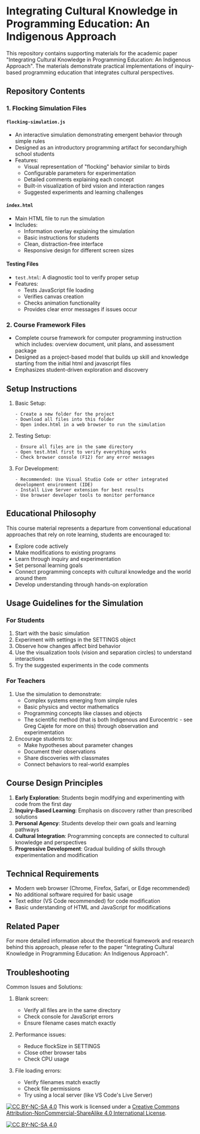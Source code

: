 # Integrating Cultural Knowledge in Programming Education: An Indigenous Approach

This repository contains supporting materials for the academic paper "Integrating Cultural Knowledge in Programming Education: An Indigenous Approach". The materials demonstrate practical implementations of inquiry-based programming education that integrates cultural perspectives.

## Repository Contents

### 1. Flocking Simulation Files
#### `flocking-simulation.js`
- An interactive simulation demonstrating emergent behavior through simple rules
- Designed as an introductory programming artifact for secondary/high school students
- Features:
  - Visual representation of "flocking" behavior similar to birds
  - Configurable parameters for experimentation
  - Detailed comments explaining each concept
  - Built-in visualization of bird vision and interaction ranges
  - Suggested experiments and learning challenges

#### `index.html`
- Main HTML file to run the simulation
- Includes:
  - Information overlay explaining the simulation
  - Basic instructions for students
  - Clean, distraction-free interface
  - Responsive design for different screen sizes

#### Testing Files
- `test.html`: A diagnostic tool to verify proper setup
- Features:
  - Tests JavaScript file loading
  - Verifies canvas creation
  - Checks animation functionality
  - Provides clear error messages if issues occur

### 2. Course Framework Files
- Complete course framework for computer programming instruction which includes: overview document, unit plans, and assessment package
- Designed as a project-based model that builds up skill and knowledge starting from the initial html and javascript files
- Emphasizes student-driven exploration and discovery

## Setup Instructions

1. Basic Setup:
   ```
   - Create a new folder for the project
   - Download all files into this folder
   - Open index.html in a web browser to run the simulation
   ```

2. Testing Setup:
   ```
   - Ensure all files are in the same directory
   - Open test.html first to verify everything works
   - Check browser console (F12) for any error messages
   ```

3. For Development:
   ```
   - Recommended: Use Visual Studio Code or other integrated development environment (IDE)
   - Install Live Server extension for best results
   - Use browser developer tools to monitor performance
   ```

## Educational Philosophy

This course material represents a departure from conventional educational approaches that rely on rote learning, students are encouraged to:

- Explore code actively
- Make modifications to existing programs
- Learn through inquiry and experimentation
- Set personal learning goals
- Connect programming concepts with cultural knowledge and the world around them
- Develop understanding through hands-on exploration

## Usage Guidelines for the Simulation

### For Students
1. Start with the basic simulation
2. Experiment with settings in the SETTINGS object
3. Observe how changes affect bird behavior
4. Use the visualization tools (vision and separation circles) to understand interactions
5. Try the suggested experiments in the code comments

### For Teachers
1. Use the simulation to demonstrate:
   - Complex systems emerging from simple rules
   - Basic physics and vector mathematics
   - Programming concepts like classes and objects
   - The scientific method (that is both Indigenous and Eurocentric - see Greg Cajete for more on this) through observation and experimentation
2. Encourage students to:
   - Make hypotheses about parameter changes
   - Document their observations
   - Share discoveries with classmates
   - Connect behaviors to real-world examples

## Course Design Principles

1. **Early Exploration**: Students begin modifying and experimenting with code from the first day
2. **Inquiry-Based Learning**: Emphasis on discovery rather than prescribed solutions
3. **Personal Agency**: Students develop their own goals and learning pathways
4. **Cultural Integration**: Programming concepts are connected to cultural knowledge and perspectives
5. **Progressive Development**: Gradual building of skills through experimentation and modification

## Technical Requirements

- Modern web browser (Chrome, Firefox, Safari, or Edge recommended)
- No additional software required for basic usage
- Text editor (VS Code recommended) for code modification
- Basic understanding of HTML and JavaScript for modifications

## Related Paper

For more detailed information about the theoretical framework and research behind this approach, please refer to the paper "Integrating Cultural Knowledge in Programming Education: An Indigenous Approach".

## Troubleshooting

Common Issues and Solutions:
1. Blank screen:
   - Verify all files are in the same directory
   - Check console for JavaScript errors
   - Ensure filename cases match exactly

2. Performance issues:
   - Reduce flockSize in SETTINGS
   - Close other browser tabs
   - Check CPU usage

3. File loading errors:
   - Verify filenames match exactly
   - Check file permissions
   - Try using a local server (like VS Code's Live Server)

[![CC BY-NC-SA 4.0][cc-by-nc-sa-shield]][cc-by-nc-sa]
This work is licensed under a [Creative Commons Attribution-NonCommercial-ShareAlike 4.0 International License][cc-by-nc-sa].

[![CC BY-NC-SA 4.0][cc-by-nc-sa-image]][cc-by-nc-sa]

[cc-by-nc-sa]: http://creativecommons.org/licenses/by-nc-sa/4.0/
[cc-by-nc-sa-image]: https://i.creativecommons.org/l/by-nc-sa/4.0/88x31.png
[cc-by-nc-sa-shield]: https://img.shields.io/badge/License-CC%20BY--NC--SA%204.0-lightgrey.svg
